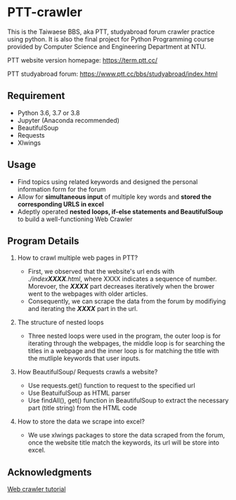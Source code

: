 # PTT-crawler
This is the Taiwaese BBS, aka PTT, studyabroad forum crawler practice using python. It is also the final project for Python Programming course provided by Computer Science and Engineering Department at NTU.

PTT website version homepage: https://term.ptt.cc/

PTT studyabroad forum: https://www.ptt.cc/bbs/studyabroad/index.html

## Requirement

- Python 3.6, 3.7 or 3.8
- Jupyter (Anaconda recommended)
- BeautifulSoup
- Requests
- Xlwings

## Usage

- Find topics using related keywords and designed the personal information form for the forum
- Allow for **simultaneous input** of multiple key words and **stored the corresponding URLS in excel**
- Adeptly operated **nested loops, if-else statements and BeautifulSoup** to build a well-functioning Web Crawler

## Program Details
1. How to crawl multiple web pages in PTT?
   - First, we observed that the website's url ends with *./index**XXXX**.html*, where XXXX indicates a sequence of number. Morevoer, the ***XXXX*** part decreases iteratively when the brower went to the webpages with older articles. 
   - Consequently, we can scrape the data from the forum by modifiying and iterating the ***XXXX*** part in the url.

2. The structure of nested loops
   - Three nested loops were used in the program, the outer loop is for iterating through the webpages, the middle loop is for searching the titles in a webpage and the inner loop is for matching the title with the mutliple keywords that user inputs.
   
3. How BeautifulSoup/ Requests crawls a website?
   - Use requests.get() function to request to the specified url
   - Use BeatuifulSoup as HTML parser
   - Use findAll(), get() function in BeautifulSoup to extract the necessary part (title string) from the HTML code

4. How to store the data we scrape into excel?
   - We use xlwings packages to store the data scraped from the forum, once the website title match the keywords, its url will be store into excel.
 
## Acknowledgments
[Web crawler tutorial](shorturl.at/G0369)
